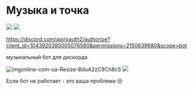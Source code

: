 # Музыка и точка

![](https://img.shields.io/badge/Discord%20Awards-%231-brightgreen) ![](https://img.shields.io/badge/Best%20bots%2020222-%231-red)

https://discord.com/api/oauth2/authorize?client_id=1043920385005076560&permissions=2150639680&scope=bot

музыкальный бот для дискорда

![imgonline-com-ua-Resize-BduA2zC9Ch8cS](https://user-images.githubusercontent.com/107357233/205502943-213a50bf-01ab-4db0-9796-312747ea9d33.png) ![](https://media.tenor.com/enkk5fG7wI4AAAAM/logging-into-discord-thank-you.gif)

Если бот не работает - это ваша проблема 😒

